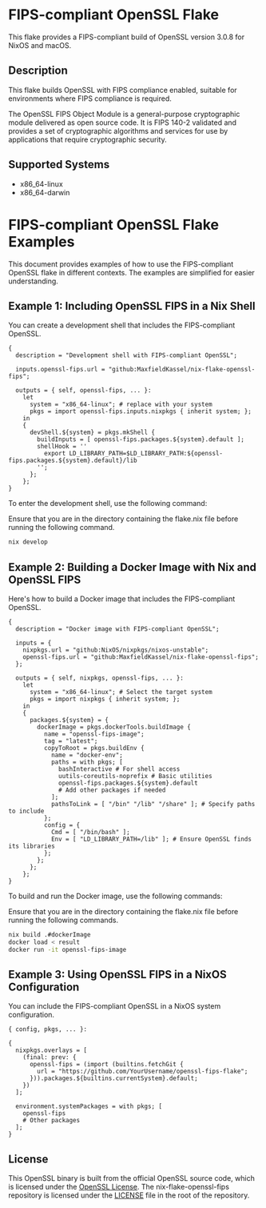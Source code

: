 # FIPS-compliant OpenSSL Flake

This flake provides a FIPS-compliant build of OpenSSL version 3.0.8 for NixOS and macOS.

## Description

This flake builds OpenSSL with FIPS compliance enabled, suitable for environments where FIPS compliance is required.

The OpenSSL FIPS Object Module is a general-purpose cryptographic module delivered as open source code. It is FIPS 140-2 validated and provides a set of cryptographic algorithms and services for use by applications that require cryptographic security.

## Supported Systems

- x86_64-linux
- x86_64-darwin

# FIPS-compliant OpenSSL Flake Examples

This document provides examples of how to use the FIPS-compliant OpenSSL flake in different contexts. The examples are simplified for easier understanding.

## Example 1: Including OpenSSL FIPS in a Nix Shell

You can create a development shell that includes the FIPS-compliant OpenSSL.

```
{
  description = "Development shell with FIPS-compliant OpenSSL";

  inputs.openssl-fips.url = "github:MaxfieldKassel/nix-flake-openssl-fips";

  outputs = { self, openssl-fips, ... }:
    let
      system = "x86_64-linux"; # replace with your system
      pkgs = import openssl-fips.inputs.nixpkgs { inherit system; };
    in
    {
      devShell.${system} = pkgs.mkShell {
        buildInputs = [ openssl-fips.packages.${system}.default ];
        shellHook = ''
          export LD_LIBRARY_PATH=$LD_LIBRARY_PATH:${openssl-fips.packages.${system}.default}/lib
        '';
      };
    };
}
```

To enter the development shell, use the following command:

Ensure that you are in the directory containing the flake.nix file before running the following command.
```bash
nix develop
```

## Example 2: Building a Docker Image with Nix and OpenSSL FIPS

Here's how to build a Docker image that includes the FIPS-compliant OpenSSL.

```
{
  description = "Docker image with FIPS-compliant OpenSSL";

  inputs = {
    nixpkgs.url = "github:NixOS/nixpkgs/nixos-unstable";
    openssl-fips.url = "github:MaxfieldKassel/nix-flake-openssl-fips";
  };

  outputs = { self, nixpkgs, openssl-fips, ... }:
    let
      system = "x86_64-linux"; # Select the target system
      pkgs = import nixpkgs { inherit system; };
    in
    {
      packages.${system} = {
        dockerImage = pkgs.dockerTools.buildImage {
          name = "openssl-fips-image";
          tag = "latest";
          copyToRoot = pkgs.buildEnv {
            name = "docker-env";
            paths = with pkgs; [
              bashInteractive # For shell access
              uutils-coreutils-noprefix # Basic utilities
              openssl-fips.packages.${system}.default
              # Add other packages if needed
            ];
            pathsToLink = [ "/bin" "/lib" "/share" ]; # Specify paths to include
          };
          config = {
            Cmd = [ "/bin/bash" ];
            Env = [ "LD_LIBRARY_PATH=/lib" ]; # Ensure OpenSSL finds its libraries
          };
        };
      };
    };
}
```

To build and run the Docker image, use the following commands:

Ensure that you are in the directory containing the flake.nix file before running the following commands.
```bash
nix build .#dockerImage
docker load < result
docker run -it openssl-fips-image
```

## Example 3: Using OpenSSL FIPS in a NixOS Configuration

You can include the FIPS-compliant OpenSSL in a NixOS system configuration.

```
{ config, pkgs, ... }:

{
  nixpkgs.overlays = [
    (final: prev: {
      openssl-fips = (import (builtins.fetchGit {
        url = "https://github.com/YourUsername/openssl-fips-flake";
      })).packages.${builtins.currentSystem}.default;
    })
  ];

  environment.systemPackages = with pkgs; [
    openssl-fips
    # Other packages
  ];
}
```


## License

This OpenSSL binary is built from the official OpenSSL source code, which is licensed under the [OpenSSL License](https://openssl-library.org/source/license/index.html). The nix-flake-openssl-fips repository is licensed under the [LICENSE](LICENSE.txt) file in the root of the repository.
